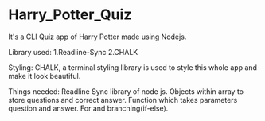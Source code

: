 # Harry_Potter_Quiz
It's a CLI Quiz app of Harry Potter made using Nodejs.

Library used:
1.Readline-Sync
2.CHALK

Styling:
CHALK, a terminal styling library is used to style this whole app and make it look beautiful.

Things needed:
Readline Sync library of node js. Objects within array to store questions and correct answer. Function which takes parameters question and answer. For and branching(if-else).
